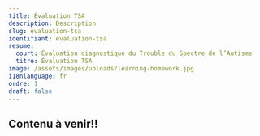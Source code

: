 ```yaml
---
title: Évaluation TSA
description: Description
slug: evaluation-tsa
identifiant: evaluation-tsa
resume:
  court: Évaluation diagnostique du Trouble du Spectre de l’Autisme
  titre: Évaluation TSA
image: /assets/images/uploads/learning-homework.jpg
i18nlanguage: fr
ordre: 1
draft: false
---
```


## Contenu à venir!!


